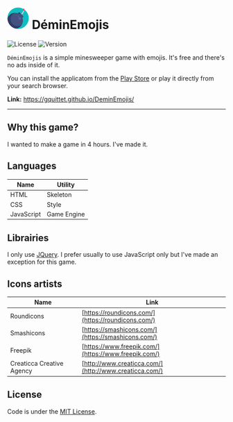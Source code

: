 # ![Logo](assets/logo.png "DéminEmojis logo") DéminEmojis

![License](https://img.shields.io/badge/License-MIT-green.svg)
![Version](https://img.shields.io/badge/version-1.0.8-blue.svg)

`DéminEmojis` is a simple minesweeper game with emojis. It's free and there's
no ads inside of it.

You can install the applicatom from the [Play
Store](https://play.google.com/store/apps/details?id=com.teamglider.emojisweeper)
or play it directly from your search browser.

**Link:** https://gquittet.github.io/DeminEmojis/

---

## Why this game?

I wanted to make a game in 4 hours. I've made it.

## Languages

| Name       | Utility     |
|------------|-------------|
| HTML       | Skeleton    |
| CSS        | Style       |
| JavaScript | Game Engine |

## Librairies

I only use [JQuery](https://jquery.com/). I prefer usually to use JavaScript
only but I've made an exception for this game.

## Icons artists

| Name                      | Link                                                   |
|---------------------------|--------------------------------------------------------|
| Roundicons                | [https://roundicons.com/](https://roundicons.com/)     |
| Smashicons                | [https://smashicons.com/](https://smashicons.com/)     |
| Freepik                   | [https://www.freepik.com/](https://www.freepik.com/)   |
| Creaticca Creative Agency | [http://www.creaticca.com/](http://www.creaticca.com/) |

## License

Code is under the [MIT License](https://github.com/gquittet/DeminEmojis/blob/master/LICENSE).

